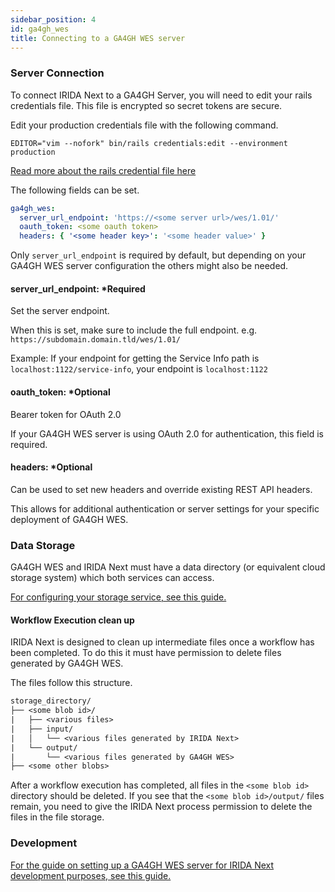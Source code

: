 ```yaml
---
sidebar_position: 4
id: ga4gh_wes
title: Connecting to a GA4GH WES server
---
```


### Server Connection

To connect IRIDA Next to a GA4GH Server, you will need to edit your rails credentials file. This file is encrypted so secret tokens are secure.

Edit your production credentials file with the following command.

`EDITOR="vim --nofork" bin/rails credentials:edit --environment production`

[Read more about the rails credential file here](https://guides.rubyonrails.org/security.html#custom-credentials)

The following fields can be set.

```yml
ga4gh_wes:
  server_url_endpoint: 'https://<some server url>/wes/1.01/'
  oauth_token: <some oauth token>
  headers: { '<some header key>': '<some header value>' }
```

Only `server_url_endpoint` is required by default, but depending on your GA4GH WES server configuration the others might also be needed.

#### server_url_endpoint: *Required

Set the server endpoint.

When this is set, make sure to include the full endpoint. e.g. `https://subdomain.domain.tld/wes/1.01/`

Example: If your endpoint for getting the Service Info path is `localhost:1122/service-info`, your endpoint is `localhost:1122`

#### oauth_token: *Optional

Bearer token for OAuth 2.0

If your GA4GH WES server is using OAuth 2.0 for authentication, this field is required.

#### headers: *Optional

Can be used to set new headers and override existing REST API headers.

This allows for additional authentication or server settings for your specific deployment of GA4GH WES.

### Data Storage

GA4GH WES and IRIDA Next must have a data directory (or equivalent cloud storage system) which both services can access.

[For configuring your storage service, see this guide.](configuration/storage.md)

#### Workflow Execution clean up

IRIDA Next is designed to clean up intermediate files once a workflow has been completed. To do this it must have permission to delete files generated by GA4GH WES.

The files follow this structure.

```txt
storage_directory/
├── <some blob id>/
|   ├── <various files>
|   ├── input/
|   │   └── <various files generated by IRIDA Next>
|   └── output/
|       └── <various files generated by GA4GH WES>
├── <some other blobs>
```

After a workflow execution has completed, all files in the `<some blob id>` directory should be deleted. If you see that the `<some blob id>/output/` files remain, you need to give the IRIDA Next process permission to delete the files in the file storage.

### Development

[For the guide on setting up a GA4GH WES server for IRIDA Next development purposes, see this guide.](development/integration/ga4gh_wes_sapporo_setup.md)
